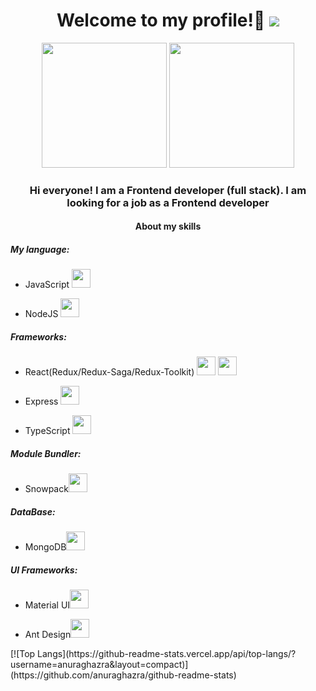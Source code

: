 ### <h1 align="center"> Welcome to my profile!👋   ![](https://komarev.com/ghpvc/?username=Exooo1&color=green)
<div id="header" align="center" background-color="red" display="flex">
  <img src="https://user-images.githubusercontent.com/52352285/96442452-c64f2700-1228-11eb-8c92-35a64d4cef32.gif" height="200px"/>
  <img src="https://media.giphy.com/media/kdFc8fubgS31b8DsVu/giphy.gif" height="200px"/>
</div>
  <div align="center">
    <h3>Hi everyone! I am a Frontend developer (full stack). I am looking for a job as a Frontend developer</h2>
  </div>
  <div>
    <h4 align="center">About my skills</h4>
    <div>
      <h5>My language:</h5>
      <ul>
         <li><p weight="900">JavaScript  <img width="30px" height="30px" src="https://upload.wikimedia.org/wikipedia/commons/thumb/9/99/Unofficial_JavaScript_logo_2.svg/800px-Unofficial_JavaScript_logo_2.svg.png"/></p></li>
         <li><p weight="900">NodeJS <img width="30px" height="30px" src="https://media.tproger.ru/uploads/2022/04/node_js_icon-cover-icon-original.png"/></p>
      </ul>
    </div>
    <div>
      <h5>Frameworks:</h5>
      <ul>
         <li><p weight="900">React(Redux/Redux-Saga/Redux-Toolkit)  <img width="30px" height="30px" src="https://media.tproger.ru/uploads/2020/12/react-roadmap-2021-cover-icon-original.png"/> <img width="30px" height="30px" src="https://lab.lectrum.io/static/logos/redux.png"/></p></li>
         <li><p weight="900">Express  <img width="30px" height="30px" src="https://wsofter.ru/wp-content/uploads/2017/12/node-express.png"/></p>
          <li><p weight="900">TypeScript  <img width="30px" height="30px" src="https://upload.wikimedia.org/wikipedia/commons/thumb/4/4c/Typescript_logo_2020.svg/1200px-Typescript_logo_2020.svg.png"/></p>
      </ul>
    </div>
     <div>
      <h5>Module Bundler:</h5>
      <ul>
         <li><p weight="900">Snowpack<img width="30px" height="30px" src="https://i.ytimg.com/vi/nbwt3A9RzNw/maxresdefault.jpg"/></p>
      </ul>
    </div>
    <div>
      <h5>DataBase:</h5>
      <ul>
         <li><p weight="900">MongoDB<img width="30px" height="30px" src="https://bestprogrammer.ru/wp-content/uploads/2021/02/MongoDB.jpg"/></p>
      </ul>
    </div>
     <div>
      <h5>UI Frameworks:</h5>
      <ul>
         <li><p weight="900">Material UI<img width="30px" height="30px" src="https://v4.mui.com/static/logo.png"/></p>
          <li><p weight="900">Ant Design<img width="30px" height="30px" src="https://gw.alipayobjects.com/zos/antfincdn/upvrAjAPQX/Logo_Tech%252520UI.svg"/></p>
      </ul>
    </div>
  </div>
[![Top Langs](https://github-readme-stats.vercel.app/api/top-langs/?username=anuraghazra&layout=compact)](https://github.com/anuraghazra/github-readme-stats)
<!--
**Exooo1/Exooo1** is a ✨ _special_ ✨ repository because its `README.md` (this file) appears on your GitHub profile.

Here are some ideas to get you started:

- 🔭 I’m currently working on ...
- 🌱 I’m currently learning ...
- 👯 I’m looking to collaborate on ...
- 🤔 I’m looking for help with ...
- 💬 Ask me about ...
- 📫 How to reach me: ...
- 😄 Pronouns: ...
- ⚡ Fun fact: ...
-->
